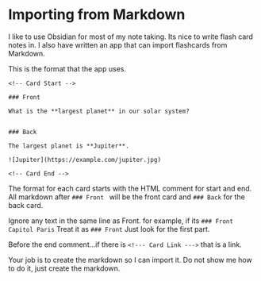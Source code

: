 
# Importing from Markdown

I like to use Obsidian for most of my note taking.  Its nice to write flash card notes in.
I also have written an app that can import flashcards from Markdown.

This is the format that the app uses.

``` 
<!-- Card Start -->

### Front

What is the **largest planet** in our solar system?


### Back

The largest planet is **Jupiter**.

![Jupiter](https://example.com/jupiter.jpg)

<!-- Card End -->

```
The format for each card starts with the HTML comment for start and end.
All markdown after `### Front ` will be the front card and `### Back` for the back card.

Ignore any text in the same line as Front.  for example, if its `### Front Capitol Paris`  Treat it as `### Front` Just look for the first part.

Before the end comment...if there is `<!--- Card Link --->` that is a link.

Your job is to create the markdown so I can import it.  Do not show me how to do it, just create the markdown.







